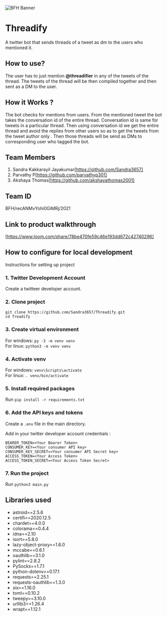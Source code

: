 ![BFH Banner](https://trello-attachments.s3.amazonaws.com/542e9c6316504d5797afbfb9/542e9c6316504d5797afbfc1/39dee8d993841943b5723510ce663233/Frame_19.png)
# Threadify

A twitter bot that sends threads of a tweet as dm to the users who mentioned it.

## How to use?
The user has to just mention **@threadifier** in any of the tweets of the thread. The tweets of the thread will be then compiled together and then sent as a DM to the user.

## How it Works ?
The bot checks for mentions from users. From the mentioned tweet the bot takes the conversation id of the entire thread. Conversation id is same for tweets in a particular thread. Then using conversation id we get the entire thread and avoid the replies from other users so as to get the tweets from the tweet author only . Then those threads will be send as DMs to corresponding user who tagged the bot.

## Team Members
1. Sandra Kakkarayil Jayakumar[https://github.com/Sandra3657]  
2. Parvathy P[https://github.com/parvathyp301]
3. Akshaya Thomas[https://github.com/akshayathomas2001]

## Team ID
BFH/recANMvYohi0GiMRj/2021

## Link to product walkthrough
[https://www.loom.com/share/78be470fe59c46e193dd672c42740296]

## How to configure for local development
Instructions for setting up project

### 1. Twitter Development Account
Create a twitteer developer account.

### 2. Clone project

`git clone https://github.com/Sandra3657/Threadify.git`\
`cd Treadify`

### 3.  Create virtual environment

For windows: `py -3 -m venv venv` \
For linux: `python3 -m venv venv`

### 4.  Activate venv

For windows: `venv\Scripts\activate`\
For linux: `. venv/bin/activate`

### 5.  Install required packages
Run `pip install -r requirements.txt`

### 6. Add the API keys and tokens
Create a `.env` file in the main directory.

Add in your twitter developer account credentials :

```
BEARER_TOKEN=<Your Bearer Token>
CONSUMER_KEY=<Your consumer API key>
CONSUMER_KEY_SECRET=<Your consumer API Secret key>
ACCESS_TOKEN=<Your Access Token>
ACCESS_TOKEN_SECRET=<Your Access Token Secret>
```

### 7. Run the project
Run `python3 main.py`


## Libraries used
- astroid==2.5.6
- certifi==2020.12.5
- chardet==4.0.0
- colorama==0.4.4
- idna==2.10
- isort==5.8.0
- lazy-object-proxy==1.6.0
- mccabe==0.6.1
- oauthlib==3.1.0
- pylint==2.8.2
- PySocks==1.7.1
- python-dotenv==0.17.1
- requests==2.25.1
- requests-oauthlib==1.3.0
- six==1.16.0
- toml==0.10.2
- tweepy==3.10.0
- urllib3==1.26.4
- wrapt==1.12.1


